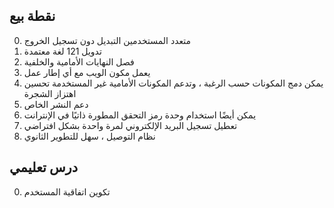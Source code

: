 ## نقطة بيع

0. متعدد المستخدمين التبديل دون تسجيل الخروج
1. تدويل 121 لغة معتمدة
2. فصل النهايات الأمامية والخلفية
3. يعمل مكون الويب مع أي إطار عمل
4. يمكن دمج المكونات حسب الرغبة ، وتدعم المكونات الأمامية غير المستخدمة تحسين اهتزاز الشجرة
5. دعم النشر الخاص
6. يمكن أيضًا استخدام وحدة رمز التحقق المطورة ذاتيًا في الإنترانت
7. تعطيل تسجيل البريد الإلكتروني لمرة واحدة بشكل افتراضي
8. نظام التوصيل ، سهل للتطوير الثانوي

## درس تعليمي

0. تكوين اتفاقية المستخدم
